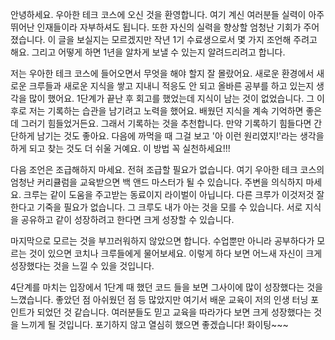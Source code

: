 안녕하세요. 우아한 테크 코스에 오신 것을 환영합니다. 여기 계신 여러분들 실력이 아주 뛰어난 인재들이라 자부하셔도 됩니다. 또한 자신의 실력을 향상할 엄청난 기회가 주어졌습니다. 이 글을 보실지는 모르겠지만 작년 1기 수료생으로서 몇 가지 조언해 주려고 해요. 그리고 어떻게 하면 1년을 알차게 보낼 수 있는지 알려드리려고 합니다. 
 
  저는 우아한 테크 코스에 들어오면서 무엇을 해야 할지 잘 몰랐어요. 새로운 환경에서 새로운 크루들과 새로운 지식을 쌓고 지내니 적응도 안 되고 올바른 공부를 하고 있는지 생각을 많이 했어요. 1단계가 끝난 후 회고를 했었는데 지식이 남는 것이 없었습니다. 그 이후로 저는 기록하는 습관을 남기려고 노력을 했어요. 배웠던 지식을 계속 기억하면 좋은데 그러기 힘들었거든요. 그래서 기록하는 것을 추천합니다. 만약 기록하기 힘들다면 간단하게 남기는 것도 좋아요. 다음에 까먹을 때 그걸 보고 '아 이런 원리였지!'라는 생각을 하게 되고 찾는 것도 더 쉬울 거예요. 이 방법 꼭 실천하세요!!!
  
  다음 조언은 조급해하지 마세요. 전혀 조급할 필요가 없습니다. 여기 우아한 테크 코스의 엄청난 커리큘럼을 교육받으면 백 앤드 마스터가 될 수 있습니다. 주변을 의식하지 마세요. 크루는 같이 도움을 주고받는 동료이지 라이벌이 아닙니다. 다른 크루가 이것저것 잘한다고 기죽을 필요가 없습니다. 그 크루도 내가 아는 것을 모를 수 있습니다. 서로 지식을 공유하고 같이 성장하려고 한다면 크게 성장할 수 있습니다. 
  
  마지막으로 모르는 것을 부끄러워하지 않았으면 합니다. 수업뿐만 아니라 공부하다가 모르는 것이 있으면 코치나 크루들에게 물어보세요. 이렇게 하다 보면 어느새 자신이 크게 성장했다는 것을 느낄 수 있을 것입니다.
  
  4단계를 마치는 입장에서 1단계 때 했던 코드 들을 보면 그사이에 많이 성장했다는 것을 느꼈습니다.  좋았던 점 아쉬웠던 점 등 많았지만 여기서 배운 교육이 저의 인생 터닝 포인트가 되었던 것 같습니다. 여러분들도 믿고 교육을 따라가다 보면 크게 성장했다는 것을 느끼게 될 것입니다. 포기하지 않고 열심히 했으면 좋겠습니다! 화이팅~~~